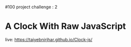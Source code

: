 #100 project challenge : 2
# A Clock With Raw JavaScript
live: https://taiyebnirjhar.github.io/Clock-js/
